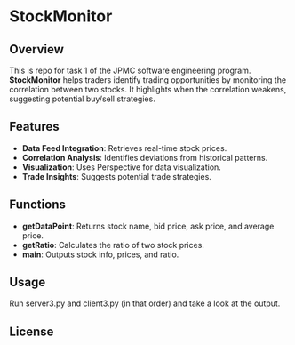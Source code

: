 # StockMonitor

## Overview

This is repo for task 1 of the JPMC software engineering program. **StockMonitor** helps traders identify trading opportunities by monitoring the correlation between two stocks. It highlights when the correlation weakens, suggesting potential buy/sell strategies.

## Features

- **Data Feed Integration**: Retrieves real-time stock prices.
- **Correlation Analysis**: Identifies deviations from historical patterns.
- **Visualization**: Uses Perspective for data visualization.
- **Trade Insights**: Suggests potential trade strategies.

## Functions

- **getDataPoint**: Returns stock name, bid price, ask price, and average price.
- **getRatio**: Calculates the ratio of two stock prices.
- **main**: Outputs stock info, prices, and ratio.

## Usage

Run server3.py and client3.py (in that order) and take a look at the output.

## License



